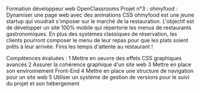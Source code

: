 Formation développeur web OpenClassrooms
Projet n°3 : ohmyfood : Dynamiser une page web avec des animations CSS
ohmyfood est une jeune startup qui voudrait s'imposer sur le marché de la restauration. L'objectif est de développer un site 100% mobile qui répertorie les menus de restaurants gastronomiques. En plus des systèmes classiques de réservation, les clients pourront composer le menu de leur repas pour que les plats soient prêts à leur arrivée. Finis les temps d'attente au restaurant !

Compétences évaluées :
1 Mettre en oeuvre des effets CSS graphiques avancés 
2 Assurer la cohérence graphique d'un site web
3 Mettre en place son environnement Front-End
4 Mettre en place une structure de navigation pour un site web
5 Utiliser un système de gestion de versions pour le suivi du projet et son hébergement 


